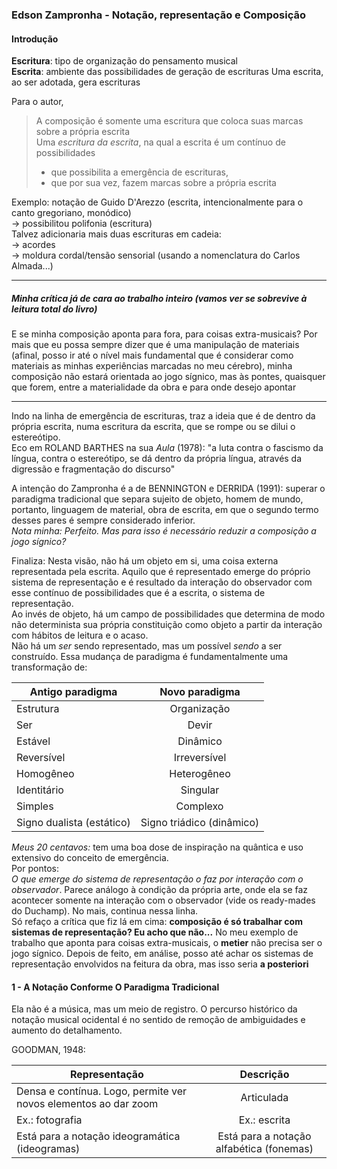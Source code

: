 ### Edson Zampronha - Notação, representação e Composição

#### Introdução

**Escritura**: tipo de organização do pensamento musical    
**Escrita**: ambiente das possibilidades de geração de escrituras
Uma escrita, ao ser adotada, gera escrituras

Para o autor,
> A composição é somente uma escritura que coloca suas marcas sobre a própria escrita    
> Uma *escritura da escrita*, na qual a escrita é um contínuo de possibilidades 
> - que possibilita a emergência de escrituras,    
> - que por sua vez, fazem marcas sobre a própria escrita

Exemplo:
notação de Guido D'Arezzo (escrita, intencionalmente para o canto gregoriano, monódico)    
-> possibilitou polifonia (escritura)    
Talvez adicionaria mais duas escrituras em cadeia:    
-> acordes    
-> moldura cordal/tensão sensorial (usando a nomenclatura do Carlos Almada...)

----    

##### Minha crítica já de cara ao trabalho inteiro (vamos ver se sobrevive à leitura total do livro)
E se minha composição aponta para fora, para coisas extra-musicais? Por mais que eu possa sempre dizer que é uma manipulação de materiais (afinal, posso ir até o nível mais fundamental que é considerar como materiais as minhas experiências marcadas no meu cérebro), minha composição não estará orientada ao jogo sígnico, mas às pontes, quaisquer que forem, entre a materialidade da obra e para onde desejo apontar    

----    

Indo na linha de emergência de escrituras, traz a ideia que é de dentro da própria escrita, numa escritura da escrita, que se rompe ou se dilui o estereótipo.    
Eco em ROLAND BARTHES na sua *Aula* (1978): "a luta contra o fascismo da língua, contra o estereótipo, se dá dentro da própria língua, através da digressão e fragmentação do discurso"

A intenção do Zampronha é a de BENNINGTON e DERRIDA (1991): superar o paradigma tradicional que separa sujeito de objeto, homem de mundo, portanto, linguagem de material, obra de escrita, em que o segundo termo desses pares é sempre considerado inferior.    
*Nota minha: Perfeito. Mas para isso é necessário reduzir a composição a jogo sígnico?*

Finaliza:
Nesta visão, não há um objeto em si, uma coisa externa representada pela escrita. Aquilo que é representado emerge do próprio sistema de representação e é resultado da interação do observador com esse contínuo de possibilidades que é a escrita, o sistema de representação.    
Ao invés de objeto, há um campo de possibilidades que determina de modo não determinista sua própria constituição como objeto a partir da interação com hábitos de leitura e o acaso.    
Não há um *ser* sendo representado, mas um possível *sendo* a ser construído. Essa mudança de paradigma é fundamentalmente uma transformação de:

Antigo paradigma | Novo paradigma
 ------------ | :-----------: |
Estrutura     | Organização   |
Ser           | Devir         |
Estável       | Dinâmico      |
Reversível    | Irreversível  |
Homogêneo     | Heterogêneo   |
Identitário   | Singular      |
Simples       | Complexo      |
Signo dualista (estático)| Signo triádico (dinâmico) |

*Meus 20 centavos:* tem uma boa dose de inspiração na quântica e uso extensivo do conceito de emergência.    
Por pontos:    
*O que emerge do sistema de representação o faz por interação com o observador*. Parece análogo à condição da própria arte, onde ela se faz acontecer somente na interação com o observador (vide os ready-mades do Duchamp).
No mais, continua nessa linha.    
Só refaço a crítica que fiz lá em cima: **composição é só trabalhar com sistemas de representação? Eu acho que não...** No meu exemplo de trabalho que aponta para coisas extra-musicais, o **metier** não precisa ser o jogo sígnico. Depois de feito, em análise, posso até achar os sistemas de representação envolvidos na feitura da obra, mas isso seria **a posteriori**

#### 1 - A Notação Conforme O Paradigma Tradicional

Ela não é a música, mas um meio de registro. O percurso histórico da notação musical ocidental é no sentido de remoção de ambiguidades e aumento do detalhamento.

GOODMAN, 1948:

Representação    | Descrição     |
 --------------- | :-----------: |
Densa e contínua. Logo, permite ver novos elementos ao dar zoom | Articulada              |
Ex.: fotografia                                | Ex.: escrita                             |
Está para a notação ideogramática (ideogramas) | Está para a notação alfabética (fonemas) |


